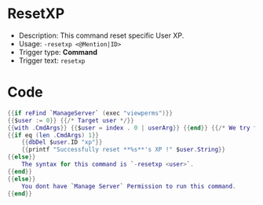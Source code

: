 # ResetXP

- Description: This command reset specific User XP.
- Usage: `-resetxp <@Mention|ID>`
- Trigger type: **Command**
- Trigger text: `resetxp`

# Code
```lua
{{if reFind `ManageServer` (exec "viewperms")}}
{{$user := 0}} {{/* Target user */}}
{{with .CmdArgs}} {{$user = index . 0 | userArg}} {{end}} {{/* We try to resolve user from arguments given */}}
{{if eq (len .CmdArgs) 1}}
	{{dbDel $user.ID "xp"}}
	{{printf "Successfully reset **%s**'s XP !" $user.String}}
{{else}}
	The syntax for this command is `-resetxp <user>`.
{{end}}
{{else}}
	You dont have `Manage Server` Permission to run this command.
{{end}}
```
